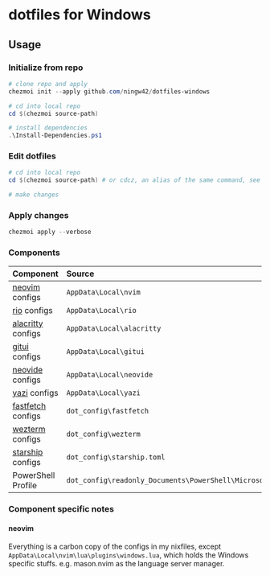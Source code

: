 # dotfiles for Windows

## Usage

### Initialize from repo

```powershell
# clone repo and apply
chezmoi init --apply github.com/ningw42/dotfiles-windows

# cd into local repo
cd $(chezmoi source-path)

# install dependencies
.\Install-Dependencies.ps1
```

### Edit dotfiles

```powershell
# cd into local repo
cd $(chezmoi source-path) # or cdcz, an alias of the same command, see https://www.chezmoi.io/user-guide/frequently-asked-questions/design/#why-does-chezmoi-cd-spawn-a-shell-instead-of-just-changing-directory

# make changes
```

### Apply changes

```powershell
chezmoi apply --verbose
```

### Components

| Component                                                       | Source                                                                      | Destination                                               |
| :-------------------------------------------------------------- | :-------------------------------------------------------------------------- | :-------------------------------------------------------- |
| [neovim](https://github.com/neovim/neovim) configs              | `AppData\Local\nvim`                                                        | `~\AppData\Local\nvim`                                    |
| [rio](https://github.com/raphamorim/rio) configs                | `AppData\Local\rio`                                                         | `~\AppData\Local\rio`                                     |
| [alacritty](https://github.com/extrawurst/gitui) configs        | `AppData\Local\alacritty`                                                   | `~\AppData\Roaming\alacritty`                             |
| [gitui](https://github.com/extrawurst/gitui) configs            | `AppData\Local\gitui`                                                       | `~\AppData\Roaming\gitui`                                 |
| [neovide](https://github.com/neovide/neovide) configs           | `AppData\Local\neovide`                                                     | `~\AppData\Roaming\neovide`                               |
| [yazi](https://github.com/sxyazi/yazi) configs                  | `AppData\Local\yazi`                                                        | `~\AppData\Roaming\yazi`                                  |
| [fastfetch](https://github.com/fastfetch-cli/fastfetch) configs | `dot_config\fastfetch`                                                      | `~\.config\fastfetch`                                     |
| [wezterm](https://github.com/wez/wezterm) configs               | `dot_config\wezterm`                                                        | `~\.config\wezterm`                                       |
| [starship](https://github.com/starship/starship) configs        | `dot_config\starship.toml`                                                  | `~\.config\starship.toml`                                 |
| PowerShell Profile                                              | `dot_config\readonly_Documents\PowerShell\Microsoft.PowerShell_profile.ps1` | `~\Documents\PowerShell\Microsoft.PowerShell_profile.ps1` |

### Component specific notes

#### neovim
Everything is a carbon copy of the configs in my nixfiles, except `AppData\Local\nvim\lua\plugins\windows.lua`, which holds the Windows specific stuffs. e.g. mason.nvim as the language server manager.

